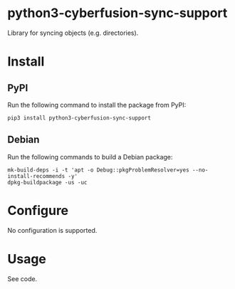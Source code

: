 # python3-cyberfusion-sync-support

Library for syncing objects (e.g. directories).

# Install

## PyPI

Run the following command to install the package from PyPI:

    pip3 install python3-cyberfusion-sync-support

## Debian

Run the following commands to build a Debian package:

    mk-build-deps -i -t 'apt -o Debug::pkgProblemResolver=yes --no-install-recommends -y'
    dpkg-buildpackage -us -uc

# Configure

No configuration is supported.

# Usage

See code.
